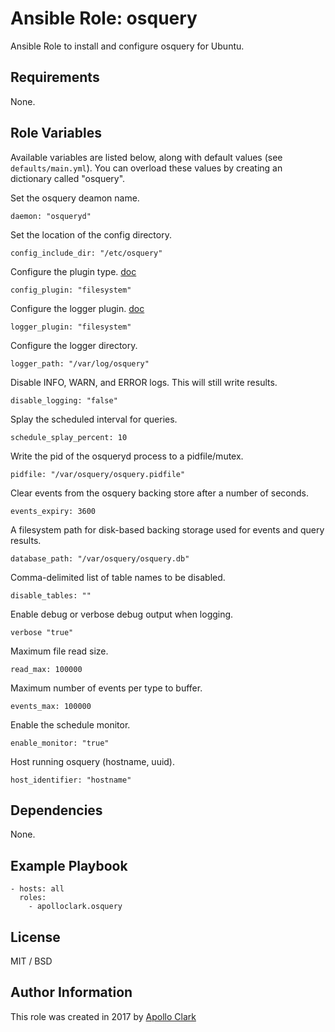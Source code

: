 # Ansible Role: osquery

Ansible Role to install and configure osquery for Ubuntu.


## Requirements

None.

## Role Variables

Available variables are listed below, along with default values (see `defaults/main.yml`).
You can overload these values by creating an dictionary called "osquery".

Set the osquery deamon name.
    
    daemon: "osqueryd"

Set the location of the config directory.

    config_include_dir: "/etc/osquery"

Configure the plugin type. [doc](http://osquery.readthedocs.io/en/latest/development/config-plugins/)

    config_plugin: "filesystem"
    
Configure the logger plugin. [doc](https://osquery.readthedocs.io/en/latest/development/logger-plugins/)

    logger_plugin: "filesystem"

Configure the logger directory.

    logger_path: "/var/log/osquery"

Disable INFO, WARN, and ERROR logs. This will still write results.

    disable_logging: "false"

Splay the scheduled interval for queries.
    
    schedule_splay_percent: 10

Write the pid of the osqueryd process to a pidfile/mutex.

    pidfile: "/var/osquery/osquery.pidfile"

Clear events from the osquery backing store after a number of seconds.

    events_expiry: 3600

A filesystem path for disk-based backing storage used for events and query results.

    database_path: "/var/osquery/osquery.db"

Comma-delimited list of table names to be disabled.

    disable_tables: ""

Enable debug or verbose debug output when logging.

    verbose "true"

Maximum file read size.
    
    read_max: 100000

 Maximum number of events per type to buffer.
 
    events_max: 100000

Enable the schedule monitor.

    enable_monitor: "true"

Host running osquery (hostname, uuid).

    host_identifier: "hostname"

## Dependencies

None.

## Example Playbook

    - hosts: all
      roles:
        - apolloclark.osquery

## License

MIT / BSD

## Author Information

This role was created in 2017 by [Apollo Clark](https://www.apolloclark.com/)
